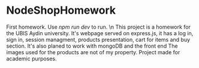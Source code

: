 # NodeShopHomework
First homework.
Use *npm run dev* to run. \n
This project is a homework for the UBIS Aydin university.
It's webpage served on express.js, it has a log in, sign in, session managment, products presentation, cart for items and buy section. 
It's also planed to work with mongoDB and the front end 
The images used for the products are not of my property.
Project made for academic purposes.
